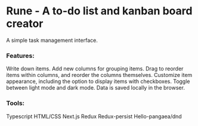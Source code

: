 # Rune - A to-do list and kanban board creator

A simple task management interface. 

### Features:

Write down items.
Add new columns for grouping items.
Drag to reorder items within columns, and reorder the columns themselves.
Customize item appearance, including the option to display items with checkboxes.
Toggle between light mode and dark mode.
Data is saved locally in the browser.

### Tools:

Typescript
HTML/CSS
Next.js
Redux
Redux-persist
Hello-pangaea/dnd
